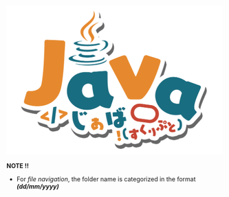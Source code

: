 ![](https://github.com/MaiDinhVinh/CS-Java/blob/main/Java.png)



**NOTE !!**
- For *file navigation*, the folder name is categorized in the format ***(dd/mm/yyyy)***
